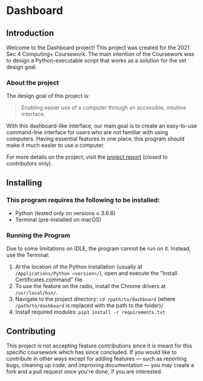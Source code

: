 # Dashboard

## Introduction

Welcome to the Dashboard project! This project was created for the 2021 Sec 4 Computing+ Coursework. The main intention of the Coursework was to design a Python-executable script that works as a solution for the set design goal.

### About the project

The design goal of this project is:
> Enabling easier use of a computer through an accessible, intuitive interface.

With this dashboard-like interface, our main goal is to create an easy-to-use command-line interface for users who are not familiar with using computers. Having essential features in one place, this program should make it much easier to use a computer.

For more details on the project, visit the [project report](https://docs.google.com/document/d/1t1rERklzGDVZPoyKrVBXq2GmOywC1a4bcmHmczDhVgk/edit#) (closed to contributors only).

## Installing

### This program requires the following to be installed:

- Python (tested only on versions ≥ 3.6.8)
- Terminal (pre-installed on macOS)

### Running the Program

Due to some limitations on IDLE, the program cannot be run on it. Instead, use the Terminal:

1.  At the location of the Python installation (usually at `/Applications/Python <version>/`), open and execute the "Install Certificates.command" file.
2. To use the feature on the radio, install the Chrome drivers at `/usr/local/bin/`.
3. Navigate to the project directory: `cd /path/to/dashboard` (where `/path/to/dashboard` is replaced with the path to the folder)/
4. Install required modules: `pip3 install -r requirements.txt`

## Contributing

This project is not accepting feature contributions since it is meant for this specific coursework which has since concluded. If you would like to contribute in other ways except for adding features — such as reporting bugs, cleaning up code, and improving documentation — you may create a fork and a pull request once you're done, if you are interested.